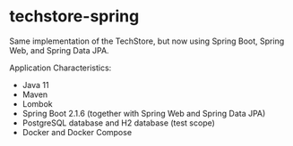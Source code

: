# techstore-spring
Same implementation of the TechStore, but now using Spring Boot, Spring Web, and Spring Data JPA.

Application Characteristics:
  - Java 11
  - Maven
  - Lombok 
  - Spring Boot 2.1.6 (together with Spring Web and Spring Data JPA)
  - PostgreSQL database and H2 database (test scope)
  - Docker and Docker Compose
